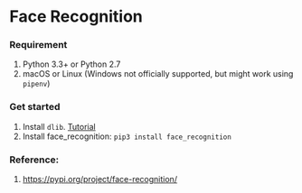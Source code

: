 # Face Recognition

### Requirement
1. Python 3.3+ or Python 2.7
2. macOS or Linux (Windows not officially supported, but might work using `pipenv`)

### Get started
1. Install `dlib`. [Tutorial](https://gist.github.com/ageitgey/629d75c1baac34dfa5ca2a1928a7aeaf)
2. Install face_recognition: `pip3 install face_recognition`

### Reference: 
1. https://pypi.org/project/face-recognition/
